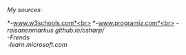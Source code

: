 *My sources:*

*-www.w3schools.com*<br>
*-www.programiz.com*<br>
*-raisanenmarkus.github.io/csharp/*<br>
*-Frends*<br>
*-learn.microsoft.com*<br>
